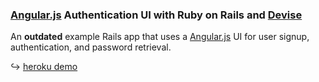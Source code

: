 ### [Angular.js] Authentication UI with Ruby on Rails and [Devise]

An **outdated** example Rails app that uses a [Angular.js] UI for user signup, authentication, and password retrieval.

↪ [heroku demo](http://angular-devise.herokuapp.com)

[angular.js]: http://angularjs.org/
[devise]: https://github.com/plataformatec/devise
